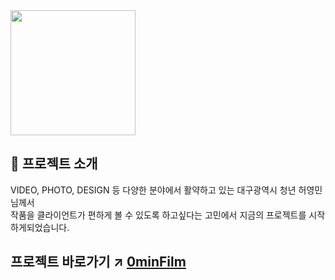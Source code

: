 <img src="https://github.com/NaruHodai/ominFilm-project/assets/84564138/aa41b937-9ea2-4575-871d-fc2dfdf72d4d" width="200">



## 📁 프로젝트 소개
VIDEO, PHOTO, DESIGN 등 다양한 분야에서 활약하고 있는 대구광역시 청년 허영민님께서 <br />
작품을 클라이언트가 편하게 볼 수 있도록 하고싶다는 고민에서 지금의 프로젝트를 시작하게되었습니다.



##  프로젝트 바로가기 ↗️ [0minFilm](https://0minfilm.com/)

